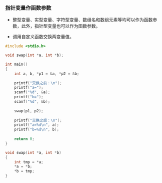 ### 指针变量作函数参数

* 整型变量、实型变量、字符型变量、数组名和数组元素等均可以作为函数参数，此外，指针型变量也可以作为函数参数。

* 调用自定义函数交换两变量值。
```c
#include <stdio.h>

void swap(int *a, int *b);

int main()
{
	int a, b, *p1 = &a, *p2 = &b;
	
	printf("交换之前：\n");
	printf("a=");
	scanf("%d", &a);
	printf("b=");
	scanf("%d", &b);
	
	swap(p1, p2);
	
	printf("交换之后：\n");
	printf("a=%d\n", a);
	printf("b=%d\n", b);
	
	return 0;
}

void swap(int *a, int *b)
{
	int tmp = *a;
	*a = *b;
	*b = tmp;
}
```

